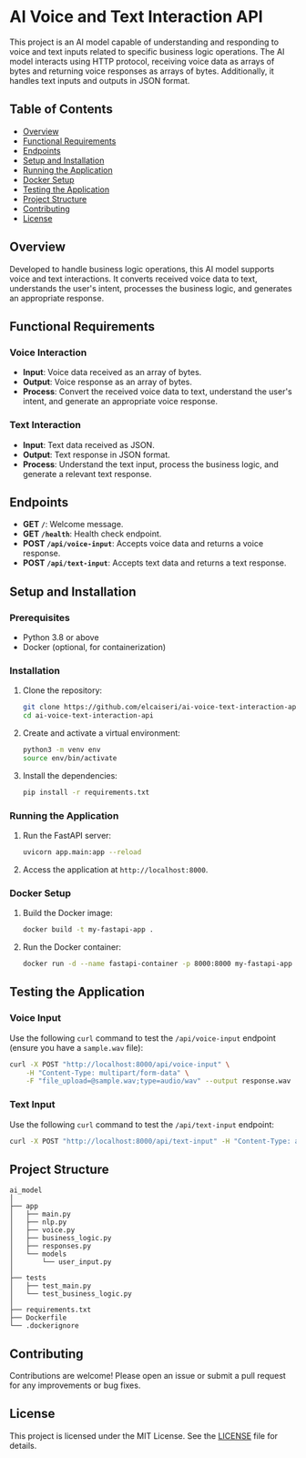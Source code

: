 # AI Voice and Text Interaction API

This project is an AI model capable of understanding and responding to voice and text inputs related to specific business logic operations. The AI model interacts using HTTP protocol, receiving voice data as arrays of bytes and returning voice responses as arrays of bytes. Additionally, it handles text inputs and outputs in JSON format.

## Table of Contents

- [Overview](#overview)
- [Functional Requirements](#functional-requirements)
- [Endpoints](#endpoints)
- [Setup and Installation](#setup-and-installation)
- [Running the Application](#running-the-application)
- [Docker Setup](#docker-setup)
- [Testing the Application](#testing-the-application)
- [Project Structure](#project-structure)
- [Contributing](#contributing)
- [License](#license)

## Overview

Developed to handle business logic operations, this AI model supports voice and text interactions. It converts received voice data to text, understands the user's intent, processes the business logic, and generates an appropriate response.

## Functional Requirements

### Voice Interaction
- **Input**: Voice data received as an array of bytes.
- **Output**: Voice response as an array of bytes.
- **Process**: Convert the received voice data to text, understand the user's intent, and generate an appropriate voice response.

### Text Interaction
- **Input**: Text data received as JSON.
- **Output**: Text response in JSON format.
- **Process**: Understand the text input, process the business logic, and generate a relevant text response.

## Endpoints

- **GET `/`**: Welcome message.
- **GET `/health`**: Health check endpoint.
- **POST `/api/voice-input`**: Accepts voice data and returns a voice response.
- **POST `/api/text-input`**: Accepts text data and returns a text response.

## Setup and Installation

### Prerequisites

- Python 3.8 or above
- Docker (optional, for containerization)

### Installation

1. Clone the repository:
   ```bash
   git clone https://github.com/elcaiseri/ai-voice-text-interaction-api.git
   cd ai-voice-text-interaction-api
   ```

2. Create and activate a virtual environment:
   ```bash
   python3 -m venv env
   source env/bin/activate
   ```

3. Install the dependencies:
   ```bash
   pip install -r requirements.txt
   ```

### Running the Application

1. Run the FastAPI server:
   ```bash
   uvicorn app.main:app --reload
   ```

2. Access the application at `http://localhost:8000`.

### Docker Setup

1. Build the Docker image:
   ```bash
   docker build -t my-fastapi-app .
   ```

2. Run the Docker container:
   ```bash
   docker run -d --name fastapi-container -p 8000:8000 my-fastapi-app
   ```

## Testing the Application

### Voice Input

Use the following `curl` command to test the `/api/voice-input` endpoint (ensure you have a `sample.wav` file):

```bash
curl -X POST "http://localhost:8000/api/voice-input" \
    -H "Content-Type: multipart/form-data" \
    -F "file_upload=@sample.wav;type=audio/wav" --output response.wav
```

### Text Input

Use the following `curl` command to test the `/api/text-input` endpoint:

```bash
curl -X POST "http://localhost:8000/api/text-input" -H "Content-Type: application/json" -d '{"input": "How many items do I have in location X?"}'
```

## Project Structure

```
ai_model
│
├── app
│   ├── main.py
│   ├── nlp.py
│   ├── voice.py
│   ├── business_logic.py
│   ├── responses.py
│   └── models
│       └── user_input.py
│
├── tests
│   ├── test_main.py
│   └── test_business_logic.py
│
├── requirements.txt
├── Dockerfile
└── .dockerignore
```

## Contributing

Contributions are welcome! Please open an issue or submit a pull request for any improvements or bug fixes.

## License

This project is licensed under the MIT License. See the [LICENSE](LICENSE) file for details.
